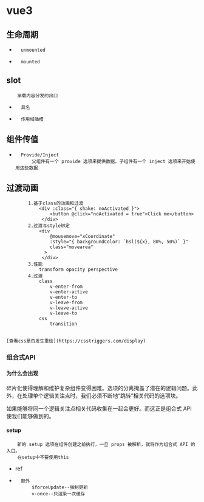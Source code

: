 <!--
 * @Description: 
 * @version: 1.0.0
 * @Author: william
 * @Date: 2021-10-21 14:30:02
 * @LastEditors: william
 * @LastEditTime: 2021-10-21 14:40:19
 * @For What?: 
-->
#   vue3
##  生命周期
-       unmounted
-       mounted
##  slot
        承载内容分发的出口
-       具名
-       作用域插槽
##  组件传值
-       Provide/Inject
            父组件有一个 provide 选项来提供数据，子组件有一个 inject 选项来开始使用这些数据
##       过渡动画
            1.基于class的动画和过渡
                <div :class="{ shake: noActivated }">
                    <button @click="noActivated = true">Click me</button>
                 </div>
            2.过渡与style绑定
                <div
                    @mousemove="xCoordinate"
                    :style="{ backgroundColor: `hsl(${x}, 80%, 50%)` }"
                    class="movearea"
                  >
                 </div>
            3.性能
                transform opacity perspective  
            4.过渡
                class 
                    v-enter-from
                    v-enter-active
                    v-enter-to
                    v-leave-from        
                    v-leave-active
                    v-leave-to 
                css
                    transition
                

    [查看css是否发生重绘](https://csstriggers.com/display)
### 组合式API
#### 为什么会出现

碎片化使得理解和维护复杂组件变得困难。选项的分离掩盖了潜在的逻辑问题。此外，在处理单个逻辑关注点时，我们必须不断地“跳转”相关代码的选项块。

如果能够将同一个逻辑关注点相关代码收集在一起会更好。而这正是组合式 API 使我们能够做到的。
####    setup
        新的 setup 选项在组件创建之前执行，一旦 props 被解析，就将作为组合式 API 的入口。
        在setup中不要使用this
-   ref        
        

-       额外
            $forceUpdate--强制更新
            v-once--只渲染一次缓存
            
